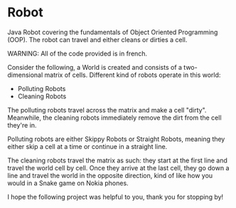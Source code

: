 # Robot
Java Robot covering the fundamentals of Object Oriented Programming (OOP). The robot can travel and either cleans or dirties a cell.  

WARNING: All of the code provided is in french. 

Consider the following, a World is created and consists of a two-dimensional matrix of cells.
Different kind of robots operate in this world:
- Polluting Robots
- Cleaning Robots

The polluting robots travel across the matrix and make a cell "dirty". Meanwhile, the cleaning robots immediately remove the dirt from the cell they're in.

Polluting robots are either Skippy Robots or Straight Robots, meaning they either skip a cell at a time or continue in a straight line.

The cleaning robots travel the matrix as such: they start at the first line and travel the world cell by cell. Once they arrive at the last cell, they go down a line and travel the world in the opposite direction, kind of like how you would in a Snake game on Nokia phones.

I hope the following project was helpful to you, thank you for stopping by!
